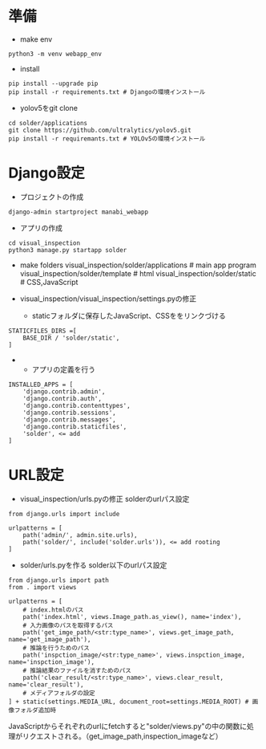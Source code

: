 # 準備

- make env
```
python3 -m venv webapp_env
```
- install
```
pip install --upgrade pip
pip install -r requirements.txt # Djangoの環境インストール
```

- yolov5をgit clone
```
cd solder/applications
git clone https://github.com/ultralytics/yolov5.git
pip install -r requiremants.txt # YOLOv5の環境インストール
```


# Django設定

- プロジェクトの作成
```
django-admin startproject manabi_webapp
```
- アプリの作成
```
cd visual_inspection
python3 manage.py startapp solder
```

- make folders
visual_inspection/solder/applications # main app program
visual_inspection/solder/template # html
visual_inspection/solder/static # CSS,JavaScript




- visual_inspection/visual_inspection/settings.pyの修正
    - staticフォルダに保存したJavaScript、CSSををリンクづける

```
STATICFILES_DIRS =[
    BASE_DIR / 'solder/static',
]
```

-   
    - アプリの定義を行う

```
INSTALLED_APPS = [
    'django.contrib.admin',
    'django.contrib.auth',
    'django.contrib.contenttypes',
    'django.contrib.sessions',
    'django.contrib.messages',
    'django.contrib.staticfiles',
    'solder', <= add
]
```

# URL設定
- visual_inspection/urls.pyの修正
solderのurlパス設定
```
from django.urls import include

urlpatterns = [
    path('admin/', admin.site.urls),
    path('solder/', include('solder.urls')), <= add rooting
]
```
- solder/urls.pyを作る
solder以下のurlパス設定
```
from django.urls import path
from . import views

urlpatterns = [
    # index.htmlのパス
    path('index.html', views.Image_path.as_view(), name='index'),
    # 入力画像のパスを取得するパス
    path('get_imge_path/<str:type_name>', views.get_image_path, name='get_image_path'),
    # 推論を行うためのパス
    path('inspction_image/<str:type_name>', views.inspction_image, name='inspction_image'),
    # 推論結果のファイルを消すためのパス
    path('clear_result/<str:type_name>', views.clear_result, name='clear_result'),
    # メディアフォルダの設定
] + static(settings.MEDIA_URL, document_root=settings.MEDIA_ROOT) # 画像フォルダ追加時
```
JavaScriptからそれぞれのurlにfetchすると"solder/views.py"の中の関数に処理がリクエストされる。（get_image_path,inspection_imageなど）
